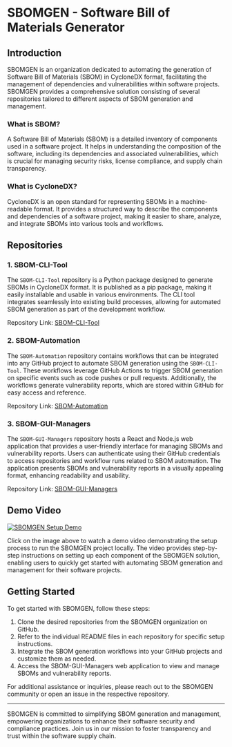 # SBOMGEN - Software Bill of Materials Generator

## Introduction

SBOMGEN is an organization dedicated to automating the generation of Software Bill of Materials (SBOM) in CycloneDX format, facilitating the management of dependencies and vulnerabilities within software projects. SBOMGEN provides a comprehensive solution consisting of several repositories tailored to different aspects of SBOM generation and management.

### What is SBOM?

A Software Bill of Materials (SBOM) is a detailed inventory of components used in a software project. It helps in understanding the composition of the software, including its dependencies and associated vulnerabilities, which is crucial for managing security risks, license compliance, and supply chain transparency.

### What is CycloneDX?

CycloneDX is an open standard for representing SBOMs in a machine-readable format. It provides a structured way to describe the components and dependencies of a software project, making it easier to share, analyze, and integrate SBOMs into various tools and workflows.

## Repositories

### 1. SBOM-CLI-Tool

The `SBOM-CLI-Tool` repository is a Python package designed to generate SBOMs in CycloneDX format. It is published as a pip package, making it easily installable and usable in various environments. The CLI tool integrates seamlessly into existing build processes, allowing for automated SBOM generation as part of the development workflow.

Repository Link: [SBOM-CLI-Tool](https://github.com/SBOMgen/SBOM-CLI-Tool)

### 2. SBOM-Automation

The `SBOM-Automation` repository contains workflows that can be integrated into any GitHub project to automate SBOM generation using the `SBOM-CLI-Tool`. These workflows leverage GitHub Actions to trigger SBOM generation on specific events such as code pushes or pull requests. Additionally, the workflows generate vulnerability reports, which are stored within GitHub for easy access and reference.

Repository Link: [SBOM-Automation](https://github.com/SBOMgen/SBOM-Automation)

### 3. SBOM-GUI-Managers

The `SBOM-GUI-Managers` repository hosts a React and Node.js web application that provides a user-friendly interface for managing SBOMs and vulnerability reports. Users can authenticate using their GitHub credentials to access repositories and workflow runs related to SBOM automation. The application presents SBOMs and vulnerability reports in a visually appealing format, enhancing readability and usability.

Repository Link: [SBOM-GUI-Managers](https://github.com/sbomgen/SBOM-GUI-Managers)

## Demo Video

[![SBOMGEN Setup Demo](https://img.youtube.com/vi/BjNL2tf2yOk/0.jpg)](https://www.youtube.com/watch?v=BjNL2tf2yOk)

Click on the image above to watch a demo video demonstrating the setup process to run the SBOMGEN project locally. The video provides step-by-step instructions on setting up each component of the SBOMGEN solution, enabling users to quickly get started with automating SBOM generation and management for their software projects.

## Getting Started

To get started with SBOMGEN, follow these steps:

1. Clone the desired repositories from the SBOMGEN organization on GitHub.
2. Refer to the individual README files in each repository for specific setup instructions.
3. Integrate the SBOM generation workflows into your GitHub projects and customize them as needed.
4. Access the SBOM-GUI-Managers web application to view and manage SBOMs and vulnerability reports.

For additional assistance or inquiries, please reach out to the SBOMGEN community or open an issue in the respective repository.

---

SBOMGEN is committed to simplifying SBOM generation and management, empowering organizations to enhance their software security and compliance practices. Join us in our mission to foster transparency and trust within the software supply chain.